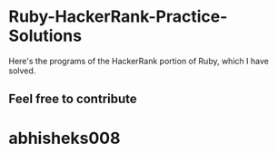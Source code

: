 # Ruby-HackerRank-Practice-Solutions
Here's the programs of the HackerRank portion of Ruby, which I have solved.

## Feel free to contribute

# abhisheks008
